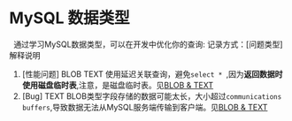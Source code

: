 # MySQL 数据类型
&nbsp;&nbsp;通过学习MySQL数据类型，可以在开发中优化你的查询: 记录方式：[问题类型]解释说明
1. [性能问题] BLOB TEXT 使用延迟关联查询，避免`select * `,因为**返回数据时使用磁盘临时表**,注意，是磁盘临时表。见[BLOB & TEXT](./000.The%20BLOB%20and%20TEXT%20Types.md)
2. [Bug] TEXT BLOB类型字段存储的数据可能太长，大小超过`communications buffers`,导致数据无法从MySQL服务端传输到客户端。见[BLOB & TEXT](./000.The%20BLOB%20and%20TEXT%20Types.md)